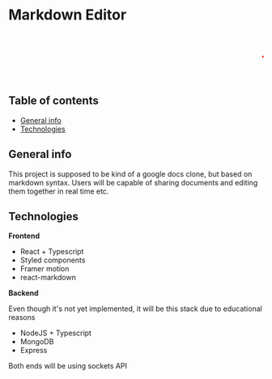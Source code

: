 # Markdown Editor

<marquee >
<h1 style='color:red'>This repo is under construction</h1>
</marquee>

## Table of contents
* [General info](#General-info)
* [Technologies](#technologies)



## General info
This project is supposed to be kind of a google docs clone, but based on markdown syntax. Users will be capable of sharing documents and editing them together in real time etc.


## Technologies

**Frontend**
- React + Typescript
- Styled components
- Framer motion
- react-markdown

**Backend** 

Even though it's not yet implemented, it will be this stack due to educational reasons
- NodeJS + Typescript
- MongoDB
- Express

Both ends will be using sockets API


